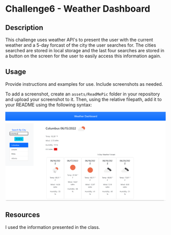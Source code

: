 # Challenge6 - Weather Dashboard

## Description

This challenge uses weather API's to present the user with the current weather and a 5-day forcast of the city the user searches for.  The cities searched are stored in local storage and the last four searches are stored in a button on the screen for the user to easily access this information again.  


## Usage

Provide instructions and examples for use. Include screenshots as needed.

To add a screenshot, create an `assets/ReadMePic` folder in your repository and upload your screenshot to it. Then, using the relative filepath, add it to your README using the following syntax:

    
![ReadMe Image](/assets/ReadMePic.png)


## Resources

I used the information presented in the class.

